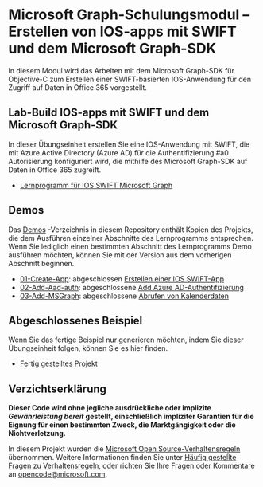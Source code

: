 # <a name="microsoft-graph-training-module---build-ios-apps-with-swift-and-the-microsoft-graph-sdk"></a>Microsoft Graph-Schulungsmodul – Erstellen von IOS-apps mit SWIFT und dem Microsoft Graph-SDK

In diesem Modul wird das Arbeiten mit dem Microsoft Graph-SDK für Objective-C zum Erstellen einer SWIFT-basierten IOS-Anwendung für den Zugriff auf Daten in Office 365 vorgestellt.

## <a name="lab---build-ios-apps-with-swift-and-the-microsoft-graph-sdk"></a>Lab-Build IOS-apps mit SWIFT und dem Microsoft Graph-SDK

In dieser Übungseinheit erstellen Sie eine IOS-Anwendung mit SWIFT, die mit Azure Active Directory (Azure AD) für die Authentifizierung #a0 Autorisierung konfiguriert wird, die mithilfe des Microsoft Graph-SDK auf Daten in Office 365 zugreift.

- [Lernprogramm für IOS SWIFT Microsoft Graph](https://docs.microsoft.com/graph/tutorials/ios-swift)

## <a name="demos"></a>Demos

Das [Demos](./demos) -Verzeichnis in diesem Repository enthält Kopien des Projekts, die dem Ausführen einzelner Abschnitte des Lernprogramms entsprechen. Wenn Sie lediglich einen bestimmten Abschnitt des Lernprogramms Demo ausführen möchten, können Sie mit der Version aus dem vorherigen Abschnitt beginnen.

- [01-Create-App](demos/01-create-app): abgeschlossen [Erstellen einer IOS SWIFT-App](https://docs.microsoft.com/graph/tutorials/ios-swift?tutorial-step=1)
- [02-Add-Aad-auth](demos/02-add-aad-auth): abgeschlossene [Add Azure AD-Authentifizierung](https://docs.microsoft.com/graph/tutorials/ios-swift?tutorial-step=3)
- [03-Add-MSGraph](demos/03-add-msgraph): abgeschlossene [Abrufen von Kalenderdaten](https://docs.microsoft.com/graph/tutorials/ios-swift?tutorial-step=4)

## <a name="completed-sample"></a>Abgeschlossenes Beispiel

Wenn Sie das fertige Beispiel nur generieren möchten, indem Sie dieser Übungseinheit folgen, können Sie es hier finden.

- [Fertig gestelltes Projekt](demos/03-add-msgraph)

## <a name="disclaimer"></a>Verzichtserklärung

**Dieser Code wird ohne jegliche ausdrückliche oder implizite _Gewährleistung bereit_ gestellt, einschließlich impliziter Garantien für die Eignung für einen bestimmten Zweck, die Marktgängigkeit oder die Nichtverletzung.**

In diesem Projekt wurden die [Microsoft Open Source-Verhaltensregeln](https://opensource.microsoft.com/codeofconduct/) übernommen. Weitere Informationen finden Sie unter [Häufig gestellte Fragen zu Verhaltensregeln](https://opensource.microsoft.com/codeofconduct/faq/), oder richten Sie Ihre Fragen oder Kommentare an [opencode@microsoft.com](mailto:opencode@microsoft.com).
